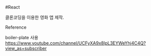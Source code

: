 #React

클론코딩을 이용한 영화 앱 제작.



Reference

boiler-plate 사용 
https://www.youtube.com/channel/UCFyXA9x8lpL3EYWeYhj4C4Q?view_as=subscriber